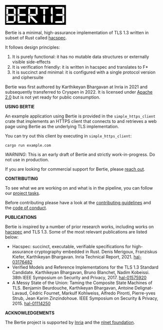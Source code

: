 <img src="assets/bertie-logo.png" width="200px"/>

Bertie is a minimal, high-assurance implementation of TLS 1.3 written in subset of Rust called [hacspec](https://github.com/hacspec/hacspec).

It follows design principles:

1) It is purely functional: it has no mutable data structures or externally visible side-effects
2) It is verification friendly: it is written in hacspec and translates to F*
3) It is succinct and minimal: it is configured with a single protocol version and ciphersuite

Bertie was first authored by Karthikeyan Bhargavan at Inria in 2021 and subsequently transferred to Cryspen in 2022.
It is licensed under [Apache 2.0](LICENSE) but is not yet ready for public consumption.

**USING BERTIE**

An example application using Bertie is provided in the `simple_https_client` crate that implements an HTTPS client that
connects to and retrieves a web page using Bertie as the underlying TLS implementation.

You can try out this client by executing in `simple_https_client`:
```
cargo run example.com
```

*WARNING*: This is an early draft of Bertie and strictly work-in-progress. Do not use in production.

If you are looking for commercial support for Bertie, please [reach out](mailto:info@cryspen.com).

**CONTRIBUTING**

To see what we are working on and what is in the pipeline, you can follow our [project tasks](https://github.com/orgs/cryspen/projects/2/views/2).

Before contributing please have a look at the [contributing guidelines](CONTRIBUTING.md) and the [code of conduct](CODE_OF_CONDUCT.md).

**PUBLICATIONS**

Bertie is inspired by a number of prior research works, including works on [hacspec](https://github.com/hacspec/hacspec) and TLS 1.3.
Some of the most relevant publications are listed below:

* Hacspec: succinct, executable, verifiable specifications for high-assurance cryptography embedded in Rust. Denis Merigoux, Franziskus Kiefer, Karthikeyan Bhargavan.  Inria Technical Report, 2021. [hal-03176482](https://hal.inria.fr/hal-03176482)
* Verified Models and Reference Implementations for the TLS 1.3 Standard Candidate. Karthikeyan Bhargavan, Bruno Blanchet, Nadim Kobeissi.  38th IEEE Symposium on Security and Privacy, 2017. [hal-01575920](https://hal.inria.fr/hal-01575920)
* A Messy State of the Union: Taming the Composite State Machines of TLS. Benjamin Beurdouche, Karthikeyan Bhargavan, Antoine Delignat-Lavaud, Cédric Fournet, Markulf Kohlweiss, Alfredo Pironti, Pierre-yves Strub, Jean Karim Zinzindohoue.  IEEE Symposium on Security & Privacy, 2015. [hal-01114250](https://hal.inria.fr/hal-01114250/)

**ACKNOWLEDGEMENTS**

The Bertie project is supported by [Inria](https://www.inria.fr) and the [nlnet foundation](https://nlnet.nl/project/Bertie/).


